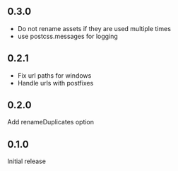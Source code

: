 ## 0.3.0
* Do not rename assets if they are used multiple times
* use postcss.messages for logging
## 0.2.1
* Fix url paths for windows
* Handle urls with postfixes
## 0.2.0
Add renameDuplicates option
## 0.1.0
Initial release